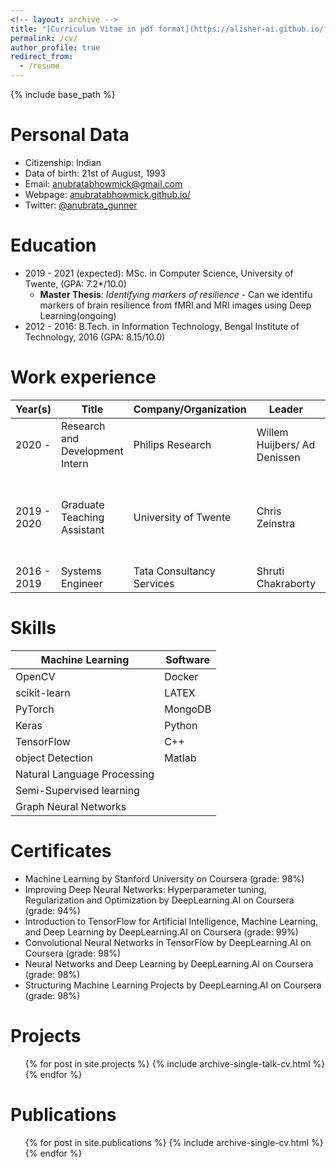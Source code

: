 ```yaml
---
<!-- layout: archive -->
title: "[Curriculum Vitae in pdf format](https://alisher-ai.github.io/files/CV_Alisher_Abdulkhaev.pdf)"
permalink: /cv/
author_profile: true
redirect_from:
  - /resume
---
```


{% include base_path %}

<!-- <embed src="https://alisher-ai.github.io/files/CV_Alisher_Abdulkhaev.pdf" type="application/pdf"/> -->

Personal Data
======
* Citizenship: Indian
* Data of birth: 21st of August, 1993
* Email: [anubratabhowmick@gmail.com](anubratabhowmick@gmail.com)
* Webpage: [anubratabhowmick.github.io/](http://anubratabhowmick.github.io/)
* Twitter: [@anubrata_gunner](https://twitter.com/anubrata_gunner)

Education
======
* 2019 - 2021 (expected): MSc. in Computer Science, University of Twente, (GPA: 7.2*/10.0)
  * **Master Thesis**: _Identifying markers of resilience_ -
  Can we identifu markers of brain resilience from fMRI and MRI images using Deep Learning(ongoing) 
* 2012 - 2016: B.Tech. in Information Technology, Bengal Institute of Technology, 2016 (GPA: 8.15/10.0)


Work experience
======

| Year(s)     | Title                           | Company/Organization              | Leader          | Duties                                     |
| ----------- | ------------------------------- | --------------------------        | --------------- | -----                                      |
| 2020 -      | Research and Development Intern                | Philips Research        | Willem Huijbers/ Ad Denissen     | Research                                   |
| 2019 - 2020     | Graduate Teaching Assistant | University of Twente     | Chris Zeinstra     | Assisting students with algorithms and projects in C++ |
| 2016 - 2019 | Systems Engineer                 | Tata Consultancy Services                | Shruti Chakraborty   | Full-Stack Developer |


Skills
======
  
| Machine Learning            | Software | 
| --------------------------- | ---------| 
| OpenCV                      | Docker   |   
| scikit-learn                | LATEX    | 
| PyTorch                     | MongoDB  | 
| Keras                       | Python   |  
| TensorFlow                  | C++      |  
| object Detection            | Matlab   |
| Natural Language Processing |          |          
| Semi-Supervised learning    |          |     
| Graph Neural Networks       |          |   
  
  
Certificates
======
* Machine Learning by Stanford University on Coursera (grade: 98%)
* Improving Deep Neural Networks: Hyperparameter tuning, Regularization and Optimization by DeepLearning.AI on Coursera (grade: 94%)
* Introduction to TensorFlow for Artificial Intelligence, Machine Learning, and Deep Learning by DeepLearning.AI on Coursera (grade: 99%)
* Convolutional Neural Networks in TensorFlow by DeepLearning.AI on Coursera (grade: 98%)
* Neural Networks and Deep Learning by DeepLearning.AI on Coursera (grade: 98%)
* Structuring Machine Learning Projects by DeepLearning.AI on Coursera (grade: 98%)

<!-- Awards
======

| Year(s)     | Award                                       | Organizer            | City & Country      |
| ----------- | --------------------------------------------| -------------------- | ------------------- |
| 2020        | Gold medal in EdgeAI competition            | METI & NEDO          | Tokyo, Japan        |
| 2015        | TUBITAK Scholarship                         | TUBITAK              | Ankara, Turkey      |      
| 2008        | The most successful student                 | Inter'l High School  | Osh, Kyrgyzstan     | 
| 2008        | 4th place in Computer Programming Olympiads | Republican Olympiads | Bishkek, Kyrgyzstan |   
| 2006        | 4th place in Computer Programming Olympiads | Republican Olympiads | Bishkek, Kyrgyzstan | 
| 2005        | 1st Place in Computer Programming Olimpiads | Provincial Olympiads | Osh, Kyrgyzstan     |
| 2003 - 2008 | Full Tuition Scholarship                    | Inter'l High School  | Bishkek, Kyrgyzstan |
| 2002        | 1st Place in Chess Competition              | Provincial Olympiads | Osh, Kyrgyzstan     | 

  * **METI: Japanese Ministry of Economy, Trade and Industry**
  * **NEDO: New Energy and Industrial Technology Development Organization**
  * **TUBITAK: The Scientific and Technological Research Council of Turkey** -->


Projects
======
  <ul>{% for post in site.projects %}
    {% include archive-single-talk-cv.html %}
  {% endfor %}</ul>
  
  
Publications
======
  <ul>{% for post in site.publications %}
    {% include archive-single-cv.html %}
  {% endfor %}</ul>

